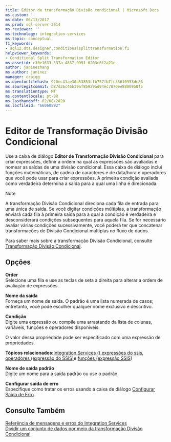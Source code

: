 ```yaml
---
title: Editor de transformação Divisão condicional | Microsoft Docs
ms.custom: ''
ms.date: 06/13/2017
ms.prod: sql-server-2014
ms.reviewer: ''
ms.technology: integration-services
ms.topic: conceptual
f1_keywords:
- sql12.dts.designer.conditionalsplittransformation.f1
helpviewer_keywords:
- Conditional Split Transformation Editor
ms.assetid: c30e1633-537a-4837-9991-6203c6f2a21e
author: janinezhang
ms.author: janinez
manager: craigg
ms.openlocfilehash: 920ec41ae30d53853cfb757fb7fc33610953dc86
ms.sourcegitcommit: b87d36c46b39af8b929ad94ec707dee8800950f5
ms.translationtype: MT
ms.contentlocale: pt-BR
ms.lasthandoff: 02/08/2020
ms.locfileid: "66060892"
---
```

# <a name="conditional-split-transformation-editor"></a>Editor de Transformação Divisão Condicional
  Use a caixa de diálogo **Editor de Transformação Divisão Condicional** para criar expressões, definir a ordem na qual as expressões são avaliadas e nomear as saídas de uma divisão condicional. Essa caixa de diálogo inclui funções matemáticas, de cadeia de caracteres e de data/hora e operadores que você pode usar para criar expressões. A primeira condição avaliada como verdadeira determina a saída para a qual uma linha é direcionada.  
  
> [!NOTE]  
>  A transformação Divisão Condicional direciona cada fila de entrada para uma única de saída. Se você digitar condições múltiplas, a transformação enviará cada fila à primeira saída para a qual a condição é verdadeira e desconsiderará condições subsequentes para aquela fila. Se for necessário avaliar várias condições sucessivamente, você poderá ter que concatenar transformações de Divisão Condicional múltiplas no fluxo de dados.  
  
 Para saber mais sobre a transformação Divisão Condicional, consulte [Transformação Divisão Condicional](data-flow/transformations/conditional-split-transformation.md).  
  
## <a name="options"></a>Opções  
 **Order**  
 Selecione uma fila e use as teclas de seta à direita para alterar a ordem de avaliação de expressões.  
  
 **Nome da saída**  
 Forneça um nome de saída. O padrão é uma lista numerada de casos; entretanto, você pode escolher qualquer nome exclusivo e descritivo.  
  
 **Condição**  
 Digite uma expressão ou compile uma arrastando da lista de colunas, variáveis, funções e operadores disponíveis.  
  
 O valor dessa propriedade pode ser especificado com uma expressão de propriedades.  
  
 **Tópicos relacionados:**[Integration Services &#40;&#41; expressões do ssis](expressions/integration-services-ssis-expressions.md), [operadores &#40;expressão do SSIS&#41;](expressions/operators-ssis-expression.md)e [funções &#40;expressão SSIS](expressions/functions-ssis-expression.md)&#41;   
  
 **Nome de saída padrão**  
 Digite um nome para a saída padrão ou use o padrão.  
  
 **Configurar saída de erro**  
 Especifique como tratar os erros usando a caixa de diálogo [Configurar Saída de Erro](../../2014/integration-services/configure-error-output.md) .  
  
## <a name="see-also"></a>Consulte Também  
 [Referência de mensagens e erros do Integration Services](../../2014/integration-services/integration-services-error-and-message-reference.md)   
 [Dividir um conjunto de dados por meio da transformação Divisão Condicional](data-flow/transformations/split-a-dataset-by-using-the-conditional-split-transformation.md)  
  
  

